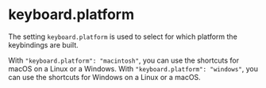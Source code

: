 keyboard.platform
=================

The setting `keyboard.platform` is used to select for which platform the keybindings are built.

With `"keyboard.platform": "macintosh"`, you can use the shortcuts for macOS on a Linux or a Windows.
With `"keyboard.platform": "windows"`, you can use the shortcuts for Windows on a Linux or a macOS.
